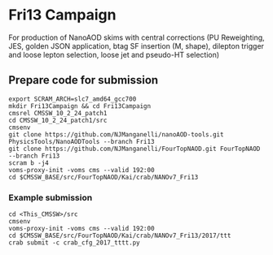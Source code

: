 # Fri13 Campaign
For production of NanoAOD skims with central corrections (PU Reweighting, JES, golden JSON application, btag SF insertion (M, shape), dilepton trigger and loose lepton selection, loose jet and pseudo-HT selection)

## Prepare code for submission
~~~~~~~~~~~~~{sh}
export SCRAM_ARCH=slc7_amd64_gcc700
mkdir Fri13Campaign && cd Fri13Campaign
cmsrel CMSSW_10_2_24_patch1
cd CMSSW_10_2_24_patch1/src
cmsenv
git clone https://github.com/NJManganelli/nanoAOD-tools.git PhysicsTools/NanoAODTools --branch Fri13
git clone https://github.com/NJManganelli/FourTopNAOD.git FourTopNAOD --branch Fri13
scram b -j4
voms-proxy-init -voms cms --valid 192:00
cd $CMSSW_BASE/src/FourTopNAOD/Kai/crab/NANOv7_Fri13
~~~~~~~~~~~~~
### Example submission
~~~~~~~~~~~~~{sh}
cd <This_CMSSW>/src
cmsenv
voms-proxy-init -voms cms --valid 192:00
cd $CMSSW_BASE/src/FourTopNAOD/Kai/crab/NANOv7_Fri13/2017/ttt
crab submit -c crab_cfg_2017_tttt.py
~~~~~~~~~~~~~

